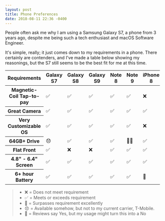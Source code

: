 ```yaml
---
layout: post
title: Phone Preferences
date: 2018-08-11 22:36 -0400
---
```


People often ask me why I am using a Samsung Galaxy S7, a phone from 3 years ago, despite me being such a tech enthusiast and macOS Software Engineer.

It's simple, really; it just comes down to my requirements in a phone. There certainly are contenders, and I've made a table below showing my reasonings, but the S7 still seems to be the best fit for me at this time.

<div class="wide-table-holder">
    <table class="center-td">
        <thead>
            <tr>
                <th>Requirements</th>
                <th>Galaxy S7</th>
                <th>Galaxy S8</th>
                <th>Galaxy S9</th>
                <th>Note 8</th>
                <th>Note 9</th>
                <th>iPhone 8</th>
                <th>iPhone X</th>
                <th>Pixel 2</th>
            </tr>
        </thead>
        <tbody>
            <tr>
                <th>Magnetic-Coil Tap-to-pay</th>
                <td>✅</td><!-- Galaxy S7 -->
                <td>✅</td><!-- Galaxy S8 -->
                <td>✅</td><!-- Galaxy S9 -->
                <td>✅</td><!-- Note 8 -->
                <td>✅</td><!-- Note 9 -->
                <td>❌</td><!-- iPhone 8 -->
                <td>❌</td><!-- iPhone X -->
                <td>❌</td><!-- Pixel 2 -->
            </tr>
            <tr>
                <th>Great Camera</th>
                <td>✅</td><!-- Galaxy S7 -->
                <td>✅</td><!-- Galaxy S8 -->
                <td>✅</td><!-- Galaxy S9 -->
                <td>✅</td><!-- Note 8 -->
                <td>✅</td><!-- Note 9 -->
                <td>✅</td><!-- iPhone 8 -->
                <td>✅</td><!-- iPhone X -->
                <td>✅</td><!-- Pixel 2 -->
            </tr>
            <tr>
                <th>Very Customizable OS</th>
                <td>✅</td><!-- Galaxy S7 -->
                <td>✅</td><!-- Galaxy S8 -->
                <td>✅</td><!-- Galaxy S9 -->
                <td>✅</td><!-- Note 8 -->
                <td>✅</td><!-- Note 9 -->
                <td>❌</td><!-- iPhone 8 -->
                <td>❌</td><!-- iPhone X -->
                <td>✅</td><!-- Pixel 2 -->
            </tr>
            <tr>
                <th>64GB+ Drive</th>
                <td>😞</td><!-- Galaxy S7 -->
                <td>✅</td><!-- Galaxy S8 -->
                <td>✅</td><!-- Galaxy S9 -->
                <td>✅</td><!-- Note 8 -->
                <td>🙌🏽</td><!-- Note 9 -->
                <td>✅</td><!-- iPhone 8 -->
                <td>✅</td><!-- iPhone X -->
                <td>✅</td><!-- Pixel 2 -->
            </tr>
            <tr>
                <th>Flat Front</th>
                <td>✅</td><!-- Galaxy S7 -->
                <td>❌</td><!-- Galaxy S8 -->
                <td>❌</td><!-- Galaxy S9 -->
                <td>✅</td><!-- Note 8 -->
                <td>✅</td><!-- Note 9 -->
                <td>✅</td><!-- iPhone 8 -->
                <td>✅</td><!-- iPhone X -->
                <td>✅</td><!-- Pixel 2 -->
            </tr>
            <tr>
                <th>4.8" - 6.4" Screen</th>
                <td>✅</td><!-- Galaxy S7 -->
                <td>✅</td><!-- Galaxy S8 -->
                <td>✅</td><!-- Galaxy S9 -->
                <td>✅</td><!-- Note 8 -->
                <td>✅</td><!-- Note 9 -->
                <td>✅</td><!-- iPhone 8 -->
                <td>✅</td><!-- iPhone X -->
                <td>✅</td><!-- Pixel 2 -->
            </tr>
            <tr>
                <th>6+ hour Battery</th>
                <td>✅</td><!-- Galaxy S7 -->
                <td>✅</td><!-- Galaxy S8 -->
                <td>✅</td><!-- Galaxy S9 -->
                <td>✅</td><!-- Note 8 -->
                <td>✅</td><!-- Note 9 -->
                <td>🤔</td><!-- iPhone 8 -->
                <td>🤔</td><!-- iPhone X -->
                <td>✅</td><!-- Pixel 2 -->
            </tr>
        </tbody>
    </table>
</div>

> - ❌ = Does not meet requirement
> - ✅ = Meets or exceeds requirement
> - 🙌 = Surpasses requirement excellently
> - 😞 = Available somehow, but not to my current carrier, T-Mobile.
> - 🤔 = Reviews say Yes, but my usage might turn this into a No
